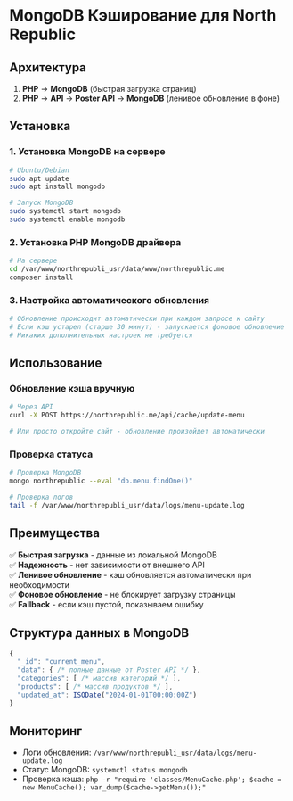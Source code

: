 # MongoDB Кэширование для North Republic

## Архитектура

1. **PHP** → **MongoDB** (быстрая загрузка страниц)
2. **PHP** → **API** → **Poster API** → **MongoDB** (ленивое обновление в фоне)

## Установка

### 1. Установка MongoDB на сервере
```bash
# Ubuntu/Debian
sudo apt update
sudo apt install mongodb

# Запуск MongoDB
sudo systemctl start mongodb
sudo systemctl enable mongodb
```

### 2. Установка PHP MongoDB драйвера
```bash
# На сервере
cd /var/www/northrepubli_usr/data/www/northrepublic.me
composer install
```

### 3. Настройка автоматического обновления
```bash
# Обновление происходит автоматически при каждом запросе к сайту
# Если кэш устарел (старше 30 минут) - запускается фоновое обновление
# Никаких дополнительных настроек не требуется
```

## Использование

### Обновление кэша вручную
```bash
# Через API
curl -X POST https://northrepublic.me/api/cache/update-menu

# Или просто откройте сайт - обновление произойдет автоматически
```

### Проверка статуса
```bash
# Проверка MongoDB
mongo northrepublic --eval "db.menu.findOne()"

# Проверка логов
tail -f /var/www/northrepubli_usr/data/logs/menu-update.log
```

## Преимущества

✅ **Быстрая загрузка** - данные из локальной MongoDB  
✅ **Надежность** - нет зависимости от внешнего API  
✅ **Ленивое обновление** - кэш обновляется автоматически при необходимости  
✅ **Фоновое обновление** - не блокирует загрузку страницы  
✅ **Fallback** - если кэш пустой, показываем ошибку  

## Структура данных в MongoDB

```javascript
{
  "_id": "current_menu",
  "data": { /* полные данные от Poster API */ },
  "categories": [ /* массив категорий */ ],
  "products": [ /* массив продуктов */ ],
  "updated_at": ISODate("2024-01-01T00:00:00Z")
}
```

## Мониторинг

- Логи обновления: `/var/www/northrepubli_usr/data/logs/menu-update.log`
- Статус MongoDB: `systemctl status mongodb`
- Проверка кэша: `php -r "require 'classes/MenuCache.php'; $cache = new MenuCache(); var_dump($cache->getMenu());"`
